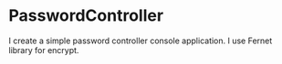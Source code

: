 # PasswordController
I create a simple password controller console application. I use Fernet library for encrypt.
